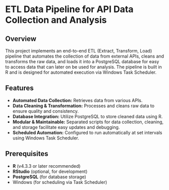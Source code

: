 # ETL Data Pipeline for API Data Collection and Analysis

## Overview
This project implements an end-to-end ETL (Extract, Transform, Load) pipeline that automates the collection of data from external APIs, cleans and transforms the raw data, and loads it into a PostgreSQL database for easy to access data that can later on be used for analysis. The pipeline is built in R and is designed for automated execution via Windows Task Scheduler.

## Features
- **Automated Data Collection:** Retrieves data from various APIs.
- **Data Cleaning & Transformation:** Processes and cleans raw data to ensure quality and consistency.
- **Database Integration:** Utilize PostgreSQL to store cleaned data using R.
- **Modular & Maintainable:** Separated scripts for data collection, cleaning, and storage facilitate easy updates and debugging.
- **Scheduled Automation:** Configured to run automatically at set intervals using Windows Task Scheduler.


## Prerequisites
- **R** (v4.3.3 or later recommended)
- **RStudio** (optional, for development)
- **PostgreSQL** (for database storage)
- Windows (for scheduling via Task Scheduler)

